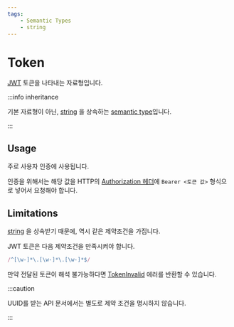 ```yaml
---
tags:
    - Semantic Types
    - string
---
```


# Token

[JWT](https://jwt.io) 토큰을 나타내는 자료형입니다.

:::info inheritance

기본 자료형이 아닌, [string](../primitive/string.md) 을 상속하는 [semantic type](./README.md)입니다.

:::

## Usage

주로 사용자 인증에 사용됩니다.

인증을 위해서는 해당 값을 HTTP의 [Authorization 헤더](https://developer.mozilla.org/en-US/docs/Web/HTTP/Headers/Authorization)에 `Bearer <토큰 값>` 형식으로 넣어서 요청해야 합니다.

## Limitations

[string](../primitive/string.md) 을 상속받기 때문에, 역시 같은 제약조건을 가집니다.

JWT 토큰은 다음 제약조건을 만족시켜야 합니다.

<!-- prettier-ignore -->
```javascript
/^[\w-]*\.[\w-]*\.[\w-]*$/
```

만약 전달된 토큰이 해석 불가능하다면 [TokenInvalid](../error/README.md#TokenInvalid) 에러를 반환할 수 있습니다.

:::caution

UUID를 받는 API 문서에서는 별도로 제약 조건을 명시하지 않습니다.

:::
